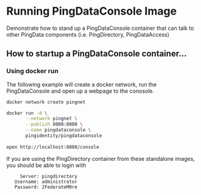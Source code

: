 # Running PingDataConsole Image
Demonstrate how to stand up a PingDataConsole container that can talk to other
PingData components (i.e. PingDirectory, PingDataAccess)

## How to startup a PingDataConsole container...

### Using docker run

The following example will create a docker network, run the PingDataConsole
and open up a webpage to the conosole.

```Bash
docker network create pingnet

docker run -d \
       --network pingnet \
       --publish 8080:8080 \
       --name pingdataconsole \
       pingidentity/pingdataconsole
       
open http://localhost:8080/console
```

If you are using the PingDirectory container from these standalone images, you should be able to login with

```
     Server: pingdirectory
   Username: administrator
   Password: 2FederateM0re
```